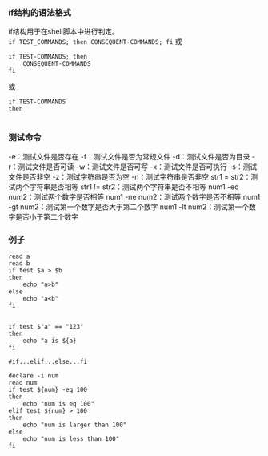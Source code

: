 ### if结构的语法格式  
if结构用于在shell脚本中进行判定。  
`if TEST_COMMANDS; then CONSEQUENT-COMMANDS; fi`
或
```shell
if TEST-COMMANDS; then
	CONSEQUENT-COMMANDS
fi
```
或 
```shell
if TEST-COMMANDS
then
	
```

### 测试命令
-e：测试文件是否存在
-f：测试文件是否为常规文件
-d：测试文件是否为目录
-r：测试文件是否可读
-w：测试文件是否可写
-x：测试文件是否可执行
-s：测试文件是否非空
-z：测试字符串是否为空
-n：测试字符串是否非空
str1 = str2：测试两个字符串是否相等
str1 != str2：测试两个字符串是否不相等
num1 -eq num2：测试两个数字是否相等
num1 -ne num2：测试两个数字是否不相等
num1 -gt num2：测试第一个数字是否大于第二个数字
num1 -lt num2：测试第一个数字是否小于第二个数字


### 例子

```shell
read a
read b
if test $a > $b
then
	echo "a>b"
else
	echo "a<b"
fi


if test $"a" == "123"
then
	echo "a is ${a}
fi

#if...elif...else...fi

declare -i num
read num
if test ${num} -eq 100
then
	echo "num is eq 100"
elif test ${num} > 100
then
	echo "num is larger than 100"
else
	echo "num is less than 100"
fi

```

